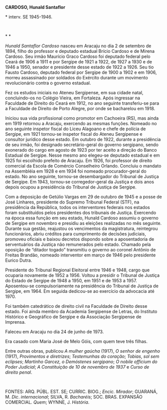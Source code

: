 **CARDOSO, Hunald Santaflor**

\* interv. SE 1945-1946.

 

* *

*Hunald Santaflor Cardoso* nasceu em Aracaju no dia 2 de setembro de
1894, filho do professor e deputado estadual Brício Cardoso e de Mirena
Cardoso. Seu irmão Maurício Graco Cardoso foi deputado federal pelo
Ceará de 1906 a 1911 e por Sergipe de 1921 a 1922, de 1927 a 1930 e de
1946 a 1950, senador e presidente desse estado de 1922 a 1926. Seu tio
Fausto Cardoso, deputado federal por Sergipe de 1900 a 1902 e em 1906,
morreu assassinado por soldados do Exército durante um movimento
revolucionário contra o governo estadual.

Fez os estudos iniciais no Ateneu Sergipense, em sua cidade natal,
concluindo-os no Colégio Vieira, em Fortaleza. Após ingressar na
Faculdade de Direito do Ceará em 1912, no ano seguinte transferiu-se
para a Faculdade de Direito de Porto Alegre, por onde se bacharelou em
1918.

Iniciou sua vida profissional como promotor em Cachoeira (RS), mas ainda
em 1919 retornou a Aracaju, exercendo as mesmas funções. Nomeado no ano
seguinte inspetor fiscal do Liceu Alagoano e chefe de polícia de
Sergipe, em 1921 tornou-se inspetor fiscal do Ateneu Sergipense e
consultor jurídico desse estado. Em outubro de 1922, durante a
presidência de seu irmão, foi designado secretário-geral do governo
sergipano, sendo exonerado do cargo em agosto de 1923 por ter aceito a
direção do Banco Estadual de Sergipe. Nesse mesmo ano elegeu-se deputado
estadual e em 1925 foi escolhido prefeito de Aracaju. Em 1926, foi
professor de direito comercial da Escola de Comércio Conselheiro
Orlando. Concluiu o mandato na Assembléia em 1928 e em 1934 foi nomeado
procurador-geral do estado. No ano seguinte, tornou-se desembargador do
Tribunal de Justiça de Sergipe. Em 1943, tornou-se corregedor-geral da
Justiça e dois anos depois ocupou a presidência do Tribunal de Justiça
de Sergipe.

Com a deposição de Getúlio Vargas em 29 de outubro de 1945 e a posse de
José Linhares, presidente do Supremo Tribunal Federal (STF), na
presidência da República, todos os interventores federais nos estados
foram substituídos pelos presidentes dos tribunais de Justiça. Exercendo
na época essa função em seu estado, Hunald Cardoso assumiu o governo de
Sergipe em novembro e presidiu as eleições realizadas no mês seguinte.
Durante sua gestão, reajustou os vencimentos da magistratura, reintegrou
funcionários, abriu créditos para cumprimento de decisões judiciais,
promoveu oficiais e baixou decretos dispondo sobre a aposentadoria de
serventuários da Justiça não remunerados pelo estado. Chamado pela
oposição de “ditador togado” transmitiu o governo ao coronel Antônio de
Freitas Brandão, nomeado interventor em março de 1946 pelo presidente
Eurico Dutra.

Presidente do Tribunal Regional Eleitoral entre 1946 e 1948, cargo que
ocuparia novamente de 1952 a 1956. Voltou a presidir o Tribunal de
Justiça do Estado de Sergipe de 1948 a 1950, em 1951 e de 1953 a 1957.
Aposentou-se compulsoriamente na presidência do Tribunal de Justiça de
Sergipe, em 1964. Em seguida dedicou-se ao exercício da advocacia até
1970.

Foi também catedrático de direito civil na Faculdade de Direito desse
estado. Foi ainda membro da Academia Sergipense de Letras, do Instituto
Histórico e Geográfico de Sergipe e da Associação Sergipense de
Imprensa.

Faleceu em Aracaju no dia 24 de junho de 1973.

Era casado com Maria José de Melo Góis, com quem teve três filhas.

Entre outras obras, publicou *A mulher gaúcha* (1917), *O senhor de
engenho* (1917), *Provimentos e diretrizes*; *Testemunhas do coração*;
*Tobias*, *sol sem eclipses*; *Martinho Garcez, o Demóstenes sergipano*;
*O nobile officium do Poder Judicial*; *A Constituição de 10 de novembro
de 1937* e *Curso de direito penal*.

 

FONTES: ARQ. PÚBL. EST. SE; CURRIC. BIOG.; *Encic. Mirador*; GUARANÁ, M.
*Dic*. *internacional*; SILVA, R. *Bacharéis*; SOC. BRAS. EXPANSÃO
COMERCIAL. *Quem*; WYNNE, J. *História*.

 
